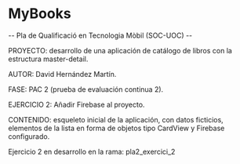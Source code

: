 # MyBooks

-- Pla de Qualificació en Tecnologia Mòbil (SOC-UOC) --

PROYECTO: desarrollo de una aplicación de catálogo de libros con la estructura master-detail.

AUTOR: David Hernández Martín.

FASE: PAC 2 (prueba de evaluación continua 2).

EJERCICIO 2: Añadir Firebase al proyecto.

CONTENIDO: esqueleto inicial de la aplicación, con datos ficticios, elementos de la lista en forma de objetos tipo CardView y Firebase configurado.

Ejercicio 2 en desarrollo en la rama: pla2_exercici_2